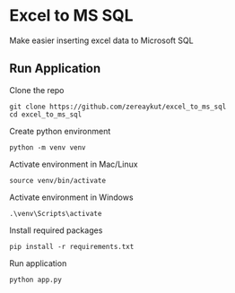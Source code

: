# Excel to MS SQL
Make easier inserting excel data to Microsoft SQL

## Run Application
Clone the repo
```shell
git clone https://github.com/zereaykut/excel_to_ms_sql
cd excel_to_ms_sql
```

Create python environment
```shell
python -m venv venv
```

Activate environment in Mac/Linux 
```shell
source venv/bin/activate
```

Activate environment in Windows 
```shell
.\venv\Scripts\activate
```

Install required packages
```shell
pip install -r requirements.txt
```

Run application
```shell
python app.py
```


